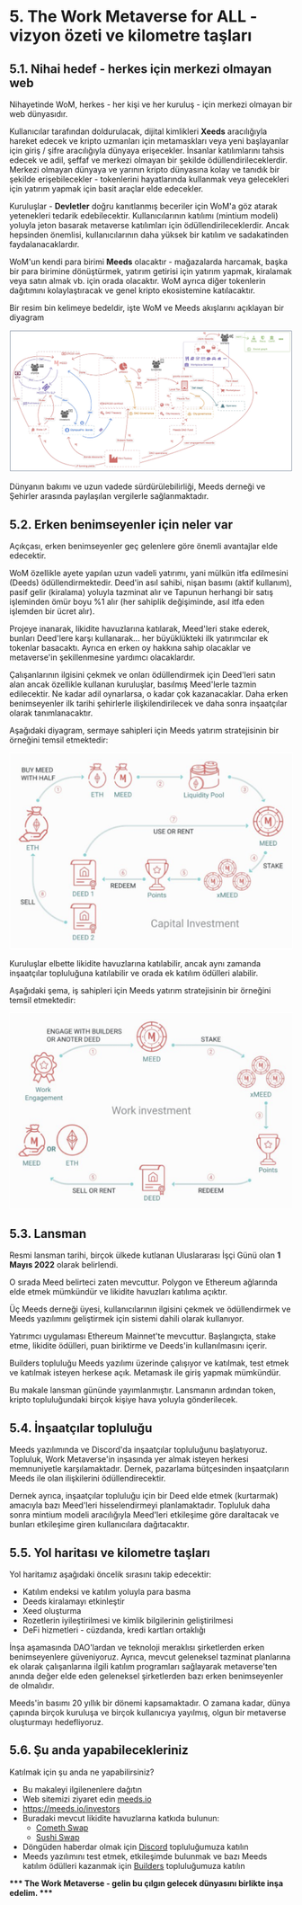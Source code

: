 # 5. The Work Metaverse for ALL - vizyon özeti ve kilometre taşları

## 5.1. Nihai hedef - herkes için merkezi olmayan web

Nihayetinde WoM, herkes - her kişi ve her kuruluş - için merkezi olmayan bir web dünyasıdır.

Kullanıcılar tarafından doldurulacak, dijital kimlikleri **Xeeds** aracılığıyla hareket edecek ve kripto uzmanları için metamaskları veya yeni başlayanlar için giriş / şifre aracılığıyla dünyaya erişecekler. İnsanlar katılımlarını tahsis edecek ve adil, şeffaf ve merkezi olmayan bir şekilde ödüllendirileceklerdir. Merkezi olmayan dünyaya ve yarının kripto dünyasına kolay ve tanıdık bir şekilde erişebilecekler - tokenlerini hayatlarında kullanmak veya gelecekleri için yatırım yapmak için basit araçlar elde edecekler.

Kuruluşlar - **Devletler** doğru kanıtlanmış beceriler için WoM'a göz atarak yetenekleri tedarik edebilecektir. Kullanıcılarının katılımı (mintium modeli) yoluyla jeton basarak metaverse katılımları için ödüllendirileceklerdir. Ancak hepsinden önemlisi, kullanıcılarının daha yüksek bir katılım ve sadakatinden faydalanacaklardır.

WoM'un kendi para birimi **Meeds** olacaktır - mağazalarda harcamak, başka bir para birimine dönüştürmek, yatırım getirisi için yatırım yapmak, kiralamak veya satın almak vb. için orada olacaktır. WoM ayrıca diğer tokenlerin dağıtımını kolaylaştıracak ve genel kripto ekosistemine katılacaktır.

Bir resim bin kelimeye bedeldir, işte WoM ve Meeds akışlarını açıklayan bir diyagram

![WoM ve Meeds akışları](en/img/wom-flows.png)

Dünyanın bakımı ve uzun vadede sürdürülebilirliği, Meeds derneği ve Şehirler arasında paylaşılan vergilerle sağlanmaktadır.

## 5.2. Erken benimseyenler için neler var

Açıkçası, erken benimseyenler geç gelenlere göre önemli avantajlar elde edecektir.

WoM özellikle ayete yapılan uzun vadeli yatırımı, yani mülkün itfa edilmesini (Deeds) ödüllendirmektedir. Deed'in asıl sahibi, nişan basımı (aktif kullanım), pasif gelir (kiralama) yoluyla tazminat alır ve Tapunun herhangi bir satış işleminden ömür boyu %1 alır (her sahiplik değişiminde, asıl itfa eden işlemden bir ücret alır).

Projeye inanarak, likidite havuzlarına katılarak, Meed'leri stake ederek, bunları Deed'lere karşı kullanarak... her büyüklükteki ilk yatırımcılar ek tokenlar basacaktı. Ayrıca en erken oy hakkına sahip olacaklar ve metaverse'in şekillenmesine yardımcı olacaklardır.

Çalışanlarının ilgisini çekmek ve onları ödüllendirmek için Deed'leri satın alan ancak özellikle kullanan kuruluşlar, basılmış Meed'lerle tazmin edilecektir. Ne kadar adil oynarlarsa, o kadar çok kazanacaklar. Daha erken benimseyenler ilk tarihi şehirlerle ilişkilendirilecek ve daha sonra inşaatçılar olarak tanımlanacaktır.

Aşağıdaki diyagram, sermaye sahipleri için Meeds yatırım stratejisinin bir örneğini temsil etmektedir:

![Sermaye sahipleri için Meeds yatırım stratejisi](en/img/invest-capital.png)

Kuruluşlar elbette likidite havuzlarına katılabilir, ancak aynı zamanda inşaatçılar topluluğuna katılabilir ve orada ek katılım ödülleri alabilir.

Aşağıdaki şema, iş sahipleri için Meeds yatırım stratejisinin bir örneğini temsil etmektedir:

![İş sahipleri için Meeds yatırım stratejisi](en/img/invest-work.png)

## 5.3. Lansman

Resmi lansman tarihi, birçok ülkede kutlanan Uluslararası İşçi Günü olan **1 Mayıs 2022** olarak belirlendi.

O sırada Meed belirteci zaten mevcuttur. Polygon ve Ethereum ağlarında elde etmek mümkündür ve likidite havuzları katılıma açıktır.

Üç Meeds derneği üyesi, kullanıcılarının ilgisini çekmek ve ödüllendirmek ve Meeds yazılımını geliştirmek için sistemi dahili olarak kullanıyor.

Yatırımcı uygulaması Ethereum Mainnet'te mevcuttur. Başlangıçta, stake etme, likidite ödülleri, puan biriktirme ve Deeds'in kullanılmasını içerir.

Builders topluluğu Meeds yazılımı üzerinde çalışıyor ve katılmak, test etmek ve katılmak isteyen herkese açık. Metamask ile giriş yapmak mümkündür.

Bu makale lansman gününde yayımlanmıştır. Lansmanın ardından token, kripto topluluğundaki birçok kişiye hava yoluyla gönderilecek.

## 5.4. İnşaatçılar topluluğu

Meeds yazılımında ve Discord'da inşaatçılar topluluğunu başlatıyoruz. Topluluk, Work Metaverse'in inşasında yer almak isteyen herkesi memnuniyetle karşılamaktadır. Dernek, pazarlama bütçesinden inşaatçıların Meeds ile olan ilişkilerini ödüllendirecektir.

Dernek ayrıca, inşaatçılar topluluğu için bir Deed elde etmek (kurtarmak) amacıyla bazı Meed'leri hisselendirmeyi planlamaktadır. Topluluk daha sonra mintium modeli aracılığıyla Meed'leri etkileşime göre daraltacak ve bunları etkileşime giren kullanıcılara dağıtacaktır.

## 5.5. Yol haritası ve kilometre taşları

Yol haritamız aşağıdaki öncelik sırasını takip edecektir:

- Katılım endeksi ve katılım yoluyla para basma
- Deeds kiralamayı etkinleştir
- Xeed oluşturma
- Rozetlerin iyileştirilmesi ve kimlik bilgilerinin geliştirilmesi
- DeFi hizmetleri - cüzdanda, kredi kartları ortaklığı

İnşa aşamasında DAO'lardan ve teknoloji meraklısı şirketlerden erken benimseyenlere güveniyoruz. Ayrıca, mevcut geleneksel tazminat planlarına ek olarak çalışanlarına ilgili katılım programları sağlayarak metaverse'ten anında değer elde eden geleneksel şirketlerden bazı erken benimseyenler de olmalıdır.

Meeds'in basımı 20 yıllık bir dönemi kapsamaktadır. O zamana kadar, dünya çapında birçok kuruluşa ve birçok kullanıcıya yayılmış, olgun bir metaverse oluşturmayı hedefliyoruz.

## 5.6. Şu anda yapabilecekleriniz

Katılmak için şu anda ne yapabilirsiniz?

- Bu makaleyi ilgilenenlere dağıtın
- Web sitemizi ziyaret edin [meeds.io](https://www.meeds.io/)
- https://meeds.io/investors
- Buradaki mevcut likidite havuzlarına katkıda bulunun:
  - [Cometh Swap](https://swap.cometh.io/)
  - [Sushi Swap](https://sushi.com)
- Döngüden haberdar olmak için [Discord](https://discord.com/invite/hAuADSq3) topluluğumuza katılın
- Meeds yazılımını test etmek, etkileşimde bulunmak ve bazı Meeds katılım ödülleri kazanmak için [Builders](https://meeds.io/builders) topluluğumuza katılın

**\*\*\* The Work Metaverse - gelin bu çılgın gelecek dünyasını birlikte inşa edelim. \*\*\***